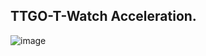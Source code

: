 ## TTGO-T-Watch Acceleration.

![image](https://raw.githubusercontent.com/cmmakerclub/ttgo-t-watch-board/master/examples/07-Acceleration/Get_Direction/Acceleration.JPG)

